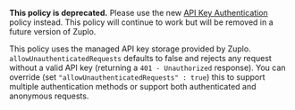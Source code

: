 **This policy is deprecated.** Please use the new [API Key Authentication](https://zuplo.com/docs/policies/api-key-inbound) policy instead. This policy will continue to work but will be removed in a future version of Zuplo.

This policy uses the managed API key storage provided by Zuplo. `allowUnauthenticatedRequests` defaults to false and rejects any request without a valid API key (returning a `401 - Unauthorized` response). You can override (set `"allowUnauthenticatedRequests" : true`<!-- -->) this to support multiple authentication methods or support both authenticated and anonymous requests.
